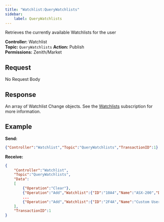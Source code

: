 ```yaml
---
title: "Watchlist:QueryWatchlists"
sidebar:
    label: QueryWatchlists
---
```


Retrieves the currently available Watchlists for the user

**Controller:** Watchlist\
**Topic:** `QueryWatchlists`
**Action:** Publish\
**Permissions:** Zenith/Market

## Request

No Request Body

## Response

An array of Watchlist Change objects. See the [Watchlists](../watchlists/#watchlist-change-object) subscription for more information.

## Example

**Send:**
```json
{"Controller":"Watchlist","Topic":"QueryWatchlists","TransactionID":1}
```

**Receive:**
```json
{
	"Controller":"Watchlist",
	"Topic":"QueryWatchlists",
	"Data":
	[
		{"Operation":"Clear"},
		{"Operation":"Add","Watchlist":{"ID":"10A4","Name":"ASX-200","Description":"XJO ASX-200 index members","IsWritable":false}},
		...
		{"Operation":"Add","Watchlist":{"ID":"2F4A","Name":"Custom User Watchlist","IsWritable":true}}
	],
	"TransactionID":1
}
```
